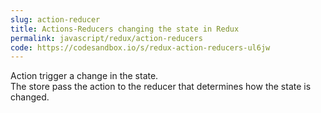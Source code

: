 ```yaml
---
slug: action-reducer
title: Actions-Reducers changing the state in Redux
permalink: javascript/redux/action-reducers
code: https://codesandbox.io/s/redux-action-reducers-ul6jw
---
```


Action trigger a change in the state.  
The store pass the action to the reducer that determines how the state is changed.  

